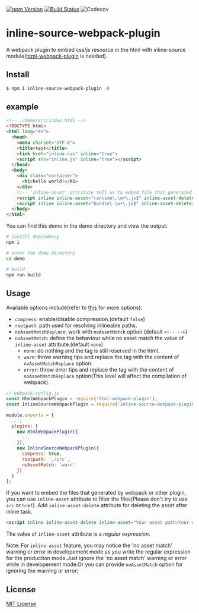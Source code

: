 <a href="https://www.npmjs.com/package/inline-source-webpack-plugin"><img src="https://img.shields.io/npm/v/inline-source-webpack-plugin.svg" alt="npm Version"></a>
[![Build Status](https://travis-ci.org/KyLeoHC/inline-source-webpack-plugin.svg?branch=master)](https://travis-ci.org/KyLeoHC/inline-source-webpack-plugin)
![Codecov](https://img.shields.io/codecov/c/github/KyLeoHC/inline-source-webpack-plugin)

# inline-source-webpack-plugin

A webpack plugin to embed css/js resource in the html with inline-source module([html-webpack-plugin](https://github.com/jantimon/html-webpack-plugin) is needed).

## Install

```bash
$ npm i inline-source-webpack-plugin -D
```

## example

```html
<!-- ./demo/src/index.html -->
<!DOCTYPE html>
<html lang="en">
  <head>
    <meta charset="UTF-8">
    <title>test</title>
    <link href="inline.css" inline="true">
    <script src="inline.js" inline="true"></script>
  </head>
  <body>
    <div class="container">
      <h1>hello world!</h1>
    </div>
    <!-- 'inline-asset' attribute tell us to embed file that generated by webpack -->
    <script inline inline-asset="runtime\.\w+\.js$" inline-asset-delete></script>
    <script inline inline-asset="bundle\.\w+\.js$" inline-asset-delete></script>
  </body>
</html>
```

You can find this demo in the demo directory and view the output:

```bash
# install dependency
npm i

# enter the demo directory
cd demo

# build
npm run build
```

## Usage

Available options include(refer to [this](https://github.com/popeindustries/inline-source#usage) for more options):

- `compress`: enable/disable compression.(default `false`)
- `rootpath`: path used for resolving inlineable paths.
- `noAssetMatchReplace`: work with `noAssetMatch` option.(default `<!-- -->`)
- `noAssetMatch`: define the behaviour while no asset match the value of `inline-asset` attribute.(default `none`)
  - `none`: do nothing and the tag is still reserved in the html.
  - `warn`: throw warning tips and replace the tag with the content of `noAssetMatchReplace` option.
  - `error`: throw error tips and replace the tag with the content of `noAssetMatchReplace` option(This level will affect the compilation of webpack).

```javascript
// webpack.config.js
const HtmlWebpackPlugin = require('html-webpack-plugin');
const InlineSourceWebpackPlugin = require('inline-source-webpack-plugin');

module.exports = {
  ...,
  plugins: [
    new HtmlWebpackPlugin({
      ...
    }),
    new InlineSourceWebpackPlugin({
      compress: true,
      rootpath: './src',
      noAssetMatch: 'warn'
    })
  ]
};
```

If you want to embed the files that generated by webpack or other plugin, you can use `inline-asset` attribute to filter the files(Please don't try to use `src` or `href`).
Add `inline-asset-delete` attribute for deleting the asset after inline task.

```html
<script inline inline-asset-delete inline-asset="Your asset path/Your asset name"></script>
```

The value of `inline-asset` attribute is a *regular expression*.

Note: For `inline-asset` feature, you may notice the 'no asset match' warning or error in developement mode as you write the regular expression for the production mode.Just ignore the 'no asset match' warning or error while in developement mode.Or you can provide `noAssetMatch` option for ignoring the warning or error;

## License

[MIT License](https://github.com/KyLeoHC/inline-source-webpack-plugin/blob/master/LICENSE)
